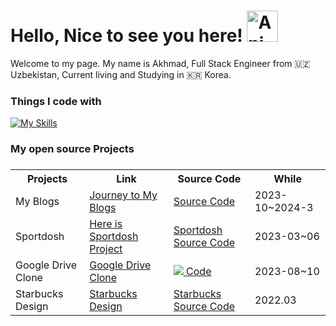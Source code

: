 <h1> Hello, Nice to see you here! <img src="https://iam-weijie.github.io/wave/hand-emoji.svg" alt="Animated Emoji" width="50" height="50"> </h1>

Welcome to my page.
My name is Akhmad, Full Stack Engineer from 🇺🇿 Uzbekistan, Current living and Studying in 🇰🇷 Korea.

<h3>Things I code with</h3>

[![My Skills](https://skillicons.dev/icons?i=typescript,react,nextjs,javascript,sass,graphql,nodejs,redux,nestjs,git,mui,mongodb,npm,firebase,tailwindcss,go&perline=8)](https://skillicons.dev)


<h3>My open source Projects<h3/>
<table style="width:100%">
  <tr>
    <th>Projects</th>
    <th>Link</th>
    <th>Source Code</th>
    <th>While</th>
  </tr>
  <tr>
    <td>My Blogs</td>
    <td>
      <a href="https://akhmads-blog-web.vercel.app/">
        Journey to My Blogs
      </a>
    </td>
    <td>
      <a href="https://github.com/AkhmadKholmurodov/MyBlogWeb">
         Source Code
      <a/>
    </td>
    <td>2023-10~2024-3</td>
  </tr>
  <tr>
    <td>Sportdosh</td>
    <td><a href="https://sportdosh.vercel.app/">Here is Sportdosh Project<a/></td>
    <td><a href="https://github.com/AkhmadKholmurodov/sportdosh">Sportdosh Source Code<a/></td>
    <td>2023-03~06</td>
  </tr>
   <tr>
    <td>Google Drive Clone</td>
    <td><a href="https://my-drive-pi.vercel.app/">Google Drive Clone</a></td>
    <td>
      <a href="https://github.com/AkhmadKholmurodov/my-drive">
        <img src="https://img.shields.io/badge/Google_Cloud-4285F4?style=for-the-badge&logo=google-cloud&logoColor=white"/> Code
      <a/>
    </td>
    <td>2023-08~10</td>
  </tr>
   <tr>
    <td>Starbucks Design</td>
    <td><a href="https://starbucks-chi-one.vercel.app/">Starbucks Design<a/></td>
    <td><a href="https://github.com/AkhmadKholmurodov/StarBucks-Coffee">Starbucks Source Code<a/></td>
    <td>2022.03</td>
  </tr>
</table>


<!--
**AkhmadKholmurodov/AkhmadKholmurodov** is a ✨ _special_ ✨ repository because its `README.md` (this file) appears on your GitHub profile.

Here are some ideas to get you started:

- 🔭 I’m currently working on ...
- 🌱 I’m currently learning ...
- 👯 I’m looking to collaborate on ...
- 🤔 I’m looking for help with ...
- 💬 Ask me about ...
- 📫 How to reach me: ...
- 😄 Pronouns: ...
- ⚡ Fun fact: ...
-->
